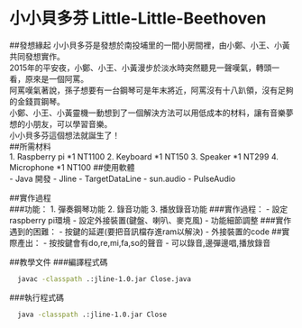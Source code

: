 # 小小貝多芬 Little-Little-Beethoven
##發想緣起
  小小貝多芬是發想於南投埔里的一間小房間裡，由小鄭、小王、小黃共同發想實作。<br> 
  2015年的平安夜，小鄭、小王、小黃漫步於淡水時突然聽見一聲嘆氣，轉頭一看，原來是一個阿罵。 <br>
  阿罵嘆氣著說，孫子想要有一台鋼琴可是年末將近，阿罵沒有十八趴領，沒有足夠的金錢買鋼琴。 <br>
  小鄭、小王、小黃靈機一動想到了一個解決方法可以用低成本的材料，讓有音樂夢想的小朋友，可以學習音樂。 <br>
  小小貝多芬這個想法就誕生了！<br>
##所需材料<br>
    1. Raspberry pi *1 NT1100 
    2. Keyboard *1 NT150 
    3. Speaker *1 NT299
    4. Microphone *1 NT100
##使用軟體<br>
    - Java 開發 
    - Jline 
    - TargetDataLine 
    - sun.audio 
    - PulseAudio 
    
##實作過程<br>
###功能： 
    1. 彈奏鋼琴功能 
    2. 錄音功能 
    3. 播放錄音功能 
###實作過程： 
    - 設定raspberry pi環境 
    - 設定外接裝置(鍵盤、喇叭、麥克風) 
    - 功能細節調整 
###實作遇到的困難： 
    - 按鍵的延遲(要把音訊檔存進ram以解決) 
    - 外接裝置的code 
##實際產出： 
    - 按按鍵會有do,re,mi,fa,so的聲音 
    - 可以錄音,邊彈邊唱,播放錄音 
    
##教學文件
###編譯程式碼
  ```sh
    javac -classpath .:jline-1.0.jar Close.java
  ```
###執行程式碼
  ```sh
    java -classpath .:jline-1.0.jar Close
  ```
